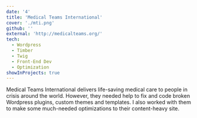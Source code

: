 ```yaml
---
date: '4'
title: 'Medical Teams International'
cover: './mti.png'
github: ''
external: 'http://medicalteams.org/'
tech:
  - Wordpress
  - Timber
  - Twig
  - Front-End Dev
  - Optimization
showInProjects: true
---
```


Medical Teams International delivers life-saving medical care to people in crisis around the world. However, they needed help to fix and code broken Wordpress plugins, custom themes and templates. I also worked with them to make some much-needed optimizations to their content-heavy site.
